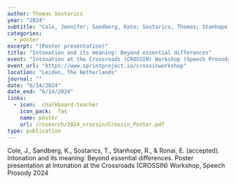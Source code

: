 ```yaml
---
author: Thomas Sostarics
year: "2024"
subtitle: "Cole, Jennifer; Sandberg, Kate; Sostarics, Thomas; Stanhope, Rebekah; Ronai, Eszter"
categories:
  - poster
excerpt: "(Poster presentation)"
title: "Intonation and its meaning: Beyond essential differences"
event: "Intonation at the Crossroads (CROSSIN) Workshop (Speech Prosody 2024)"
event_url: "https://www.sprintproject.io/crossinworkshop"
location: "Leiden, The Netherlands"
journal: ""
date: "6/14/2024"
date_end: "6/14/2024"
links:
  - icon:  chalkboard-teacher
    icon_pack:  fas
    name: poster
    url: /research/2024_crossin/Crossin_Poster.pdf
type: publication
---
```


Cole, J., Sandberg, K., Sostarics, T., Stanhope, R., & Ronai, E. (accepted). Intonation and its meaning: Beyond essential differences. Poster presentation at Intonation at the Crossroads (CROSSIN) Workshop, Speech Prosody 2024
